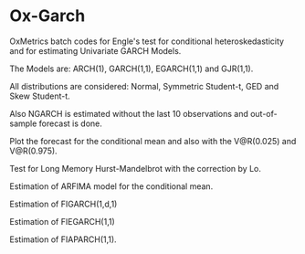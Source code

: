 # Ox-Garch
OxMetrics batch codes for Engle's test for conditional heteroskedasticity and for estimating Univariate GARCH Models.

The Models are: ARCH(1), GARCH(1,1), EGARCH(1,1) and GJR(1,1).

All distributions are considered: Normal, Symmetric Student-t, GED and Skew Student-t.

Also NGARCH is estimated without the last 10 observations and out-of-sample forecast is done.

Plot the forecast for the conditional mean and also with the V@R(0.025) and V@R(0.975).

Test for Long Memory Hurst-Mandelbrot with the correction by Lo.

Estimation of ARFIMA model for the conditional mean.

Estimation of FIGARCH(1,d,1) 

Estimation of FIEGARCH(1,1)

Estimation of FIAPARCH(1,1).
